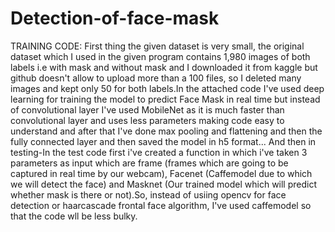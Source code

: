 # Detection-of-face-mask

TRAINING CODE: First thing the given dataset is very small, the original dataset which I used in the given program contains 1,980 images of both labels i.e with mask and without mask and I downloaded it from kaggle but github doesn't allow to upload more than a 100 files, so I deleted many images and kept only 50 for both labels.In the attached code I've used deep learning for training the model to predict Face Mask in real time but instead of convolutional layer I've used MobileNet as it is much faster than convolutional layer and uses less parameters making code easy to understand and after that I've done max pooling and flattening and then the fully connected layer and then saved the model in h5 format... And then in testing-In the test code first i've created a function in which i've taken 3 parameters as input which are frame (frames which are going to be captured in real time by our webcam), Facenet (Caffemodel due to which we will detect the face) and Masknet (Our trained model which will predict whether mask is there or not).So, instead of usiing opencv for face detection or haarcascade frontal face algorithm, I've used caffemodel so that the code wll be less bulky.
